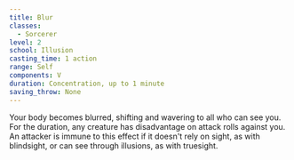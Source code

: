 ```yaml
---
title: Blur
classes:
  - Sorcerer
level: 2
school: Illusion
casting_time: 1 action
range: Self
components: V
duration: Concentration, up to 1 minute
saving_throw: None
---
```


Your body becomes blurred, shifting and wavering to all who can see you. For the duration, any creature has disadvantage on attack rolls against you. An attacker is immune to this effect if it doesn't rely on sight, as with blindsight, or can see through illusions, as with truesight.
